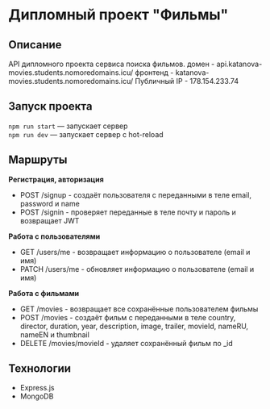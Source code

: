 # Дипломный проект "Фильмы" 

## Описание

API дипломного проекта сервиса поиска фильмов. 
домен - api.katanova-movies.students.nomoredomains.icu/ 
фронтенд - katanova-movies.students.nomoredomains.icu/ 
Публичный IP - 178.154.233.74 

## Запуск проекта

`npm run start` — запускает сервер   
`npm run dev` — запускает сервер с hot-reload

## Маршруты 

**Регистрация, авторизация** 

* POST /signup - создаёт пользователя с переданными в теле email, password и name 
* POST /signin - проверяет переданные в теле почту и пароль и возвращает JWT 

**Работа с пользователями** 

* GET /users/me - возвращает информацию о пользователе (email и имя) 
* PATCH /users/me - обновляет информацию о пользователе (email и имя) 

**Работа с фильмами** 

* GET /movies - возвращает все сохранённые пользователем фильмы 
* POST /movies - создаёт фильм с переданными в теле country, director, duration, year, description, image, trailer, movieId, nameRU, nameEN и thumbnail 
* DELETE /movies/movieId - удаляет сохранённый фильм по _id 

## Технологии

* Express.js 
* MongoDB
